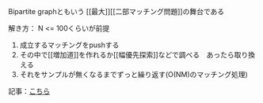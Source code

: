 Bipartite graphともいう
[[最大]][[二部マッチング問題]]の舞台である

解き方：
N <= 100くらいが前提
1. 成立するマッチングをpushする
2. その中で[[増加道]]を作れるか[[幅優先探索]]などで調べる　あったら取り換える
3. それをサンプルが無くなるまでずっと繰り返す(O(NM)のマッチング処理)


記事：[こちら](https://qiita.com/drken/items/e805e3f514acceb87602)